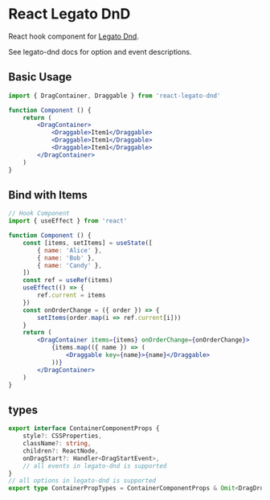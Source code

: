 # React Legato DnD

React hook component for [Legato Dnd](https://github.com/LazyLZ/legato-dnd).

See legato-dnd docs for option and event descriptions.


## Basic Usage
```jsx
import { DragContainer, Draggable } from 'react-legato-dnd'

function Component () {
    return (
        <DragContainer>
            <Draggable>Item1</Draggable>
            <Draggable>Item1</Draggable>
            <Draggable>Item1</Draggable>
        </DragContainer>
    )
}
```

## Bind with Items

```jsx
// Hook Component
import { useEffect } from 'react'

function Component () {
    const [items, setItems] = useState([
        { name: 'Alice' },
        { name: 'Bob' },
        { name: 'Candy' },
    ])
    const ref = useRef(items)
    useEffect(() => {
        ref.current = items
    })
    const onOrderChange = ({ order }) => {
        setItems(order.map(i => ref.current[i]))
    }
    return (
        <DragContainer items={items} onOrderChange={onOrderChange}>
            {items.map(({ name }) => (
                <Draggable key={name}>{name}</Draggable>
            ))}
        </DragContainer>
    )
}

```

## types
```typescript
export interface ContainerComponentProps {
    style?: CSSProperties,
    className?: string,
    children?: ReactNode,
    onDragStart?: Handler<DragStartEvent>,
    // all events in legato-dnd is supported
}
// all options in legato-dnd is supported
export type ContainerPropTypes = ContainerComponentProps & Omit<DragDropProps, 'container'>
```
